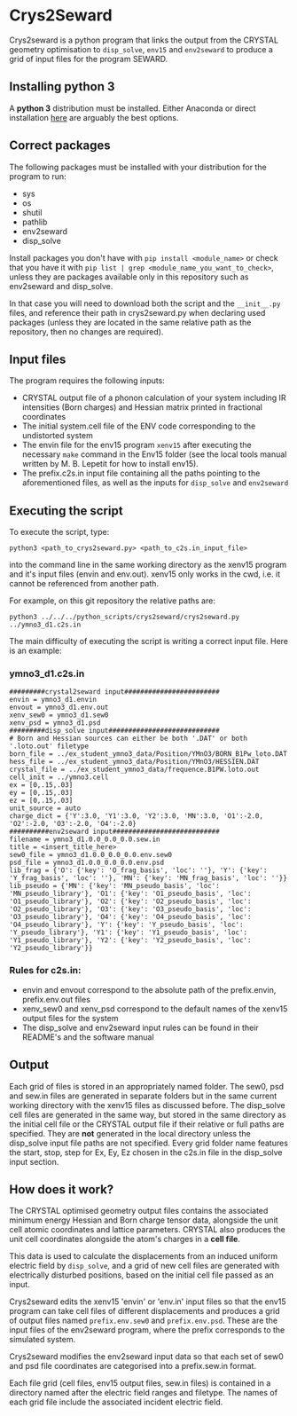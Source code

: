 # Crys2Seward

Crys2seward is a python program that links the output from the CRYSTAL geometry optimisation to `disp_solve`, `env15` and `env2seward` to produce a grid of input files for the program SEWARD.

## Installing python 3

A **python 3** distribution must be installed. Either Anaconda or direct installation [here](https://realpython.com/installing-python/) are arguably the best options. 

## Correct packages

The following packages must be installed with your distribution for the program to run:

- sys
- os
- shutil
- pathlib
- env2seward
- disp\_solve

Install packages you don't have with `pip install <module_name>` or check that you have it with `pip list | grep <module_name_you_want_to_check>`, unless they are packages available only in this repository such as env2seward and disp\_solve.

In that case you will need to download both the script and the `__init__.py` files, and reference their path in crys2seward.py when declaring used packages (unless they are located in the same relative path as the repository, then no changes are required).

## Input files

The program requires the following inputs:

- CRYSTAL output file of a phonon calculation of your system including IR intensities (Born charges) and Hessian matrix printed in fractional coordinates
- The initial system.cell file of the ENV code corresponding to the undistorted system
- The envin file for the env15 program `xenv15` after executing the necessary `make` command in the Env15 folder (see the local tools manual written by M. B. Lepetit for how to install env15).
- The prefix.c2s.in input file containing all the paths pointing to the aforementioned files, as well as the inputs for `disp_solve` and `env2seward`

## Executing the script

To execute the script, type:

`python3 <path_to_crys2seward.py> <path_to_c2s.in_input_file>`

into the command line in the same working directory as the xenv15 program and it's input files (envin and env.out).
xenv15 only works in the cwd, i.e. it cannot be referenced from another path.

For example, on this git repository the relative paths are:

`python3 ../../../python_scripts/crys2seward/crys2seward.py ../ymno3_d1.c2s.in`

The main difficulty of executing the script is writing a correct input file. Here is an example:

### ymno3\_d1.c2s.in

```
#########crystal2seward input########################
envin = ymno3_d1.envin
envout = ymno3_d1.env.out
xenv_sew0 = ymno3_d1.sew0
xenv_psd = ymno3_d1.psd
#########disp_solve input############################
# Born and Hessian sources can either be both '.DAT' or both '.loto.out' filetype
born_file = ../ex_student_ymno3_data/Position/YMnO3/BORN_B1Pw_loto.DAT
hess_file = ../ex_student_ymno3_data/Position/YMnO3/HESSIEN.DAT
crystal_file = ../ex_student_ymno3_data/frequence.B1PW.loto.out
cell_init = ../ymno3.cell
ex = [0,.15,.03]
ey = [0,.15,.03]
ez = [0,.15,.03]
unit_source = auto
charge_dict = {'Y':3.0, 'Y1':3.0, 'Y2':3.0, 'MN':3.0, 'O1':-2.0, 'O2':-2.0, 'O3':-2.0, 'O4':-2.0}
##########env2seward input###########################
filename = ymno3_d1.0.0_0.0_0.0.sew.in
title = <insert_title_here>
sew0_file = ymno3_d1.0.0_0.0_0.0.env.sew0
psd_file = ymno3_d1.0.0_0.0_0.0.env.psd
lib_frag = {'O': {'key': 'O_frag_basis', 'loc': ''}, 'Y': {'key': 'Y_frag_basis', 'loc': ''}, 'MN': {'key': 'MN_frag_basis', 'loc': ''}}
lib_pseudo = {'MN': {'key': 'MN_pseudo_basis', 'loc': 'MN_pseudo_library'}, 'O1': {'key': 'O1_pseudo_basis', 'loc': 'O1_pseudo_library'}, 'O2': {'key': 'O2_pseudo_basis', 'loc': 'O2_pseudo_library'}, 'O3': {'key': 'O3_pseudo_basis', 'loc': 'O3_pseudo_library'}, 'O4': {'key': 'O4_pseudo_basis', 'loc': 'O4_pseudo_library'}, 'Y': {'key': 'Y_pseudo_basis', 'loc': 'Y_pseudo_library'}, 'Y1': {'key': 'Y1_pseudo_basis', 'loc': 'Y1_pseudo_library'}, 'Y2': {'key': 'Y2_pseudo_basis', 'loc': 'Y2_pseudo_library'}}
```

### Rules for c2s.in:

- envin and envout correspond to the absolute path of the prefix.envin, prefix.env.out files
- xenv\_sew0 and xenv\_psd correspond to the default names of the xenv15 output files for the system
- The disp\_solve and env2seward input rules can be found in their README's and the software manual

## Output

Each grid of files is stored in an appropriately named folder. The sew0, psd and sew.in files are generated in separate folders but in the same current working directory with the xenv15 files as discussed before.
The disp\_solve cell files are generated in the same way, but stored in the same directory as the initial cell file or the CRYSTAL output file if their relative or full paths are specified.
They are **not** generated in the local directory unless the disp\_solve input file paths are not specified. Every grid folder name features the start, stop, step for Ex, Ey, Ez chosen in the c2s.in file in the disp\_solve input section.

## How does it work?

The CRYSTAL optimised geometry output files contains the associated minimum energy Hessian and Born charge tensor data, alongside the unit cell atomic coordinates and lattice parameters.
CRYSTAL also produces the unit cell coordinates alongside the atom's charges in a **cell file**.

This data is used to calculate the displacements from an induced uniform electric field by `disp_solve`, and a grid of new cell files are generated with electrically disturbed positions, based on the initial cell file passed as an input.

Crys2seward edits the xenv15 'envin' or 'env.in' input files so that the env15 program can take cell files of different displacements and produces a grid of output files named `prefix.env.sew0` and `prefix.env.psd`.
These are the input files of the env2seward program, where the prefix corresponds to the simulated system.

Crys2seward modifies the env2seward input data so that each set of sew0 and psd file coordinates are categorised into a prefix.sew.in format.

Each file grid (cell files, env15 output files, sew.in files) is contained in a directory named after the electric field ranges and filetype. The names of each grid file include the associated incident electric field.


